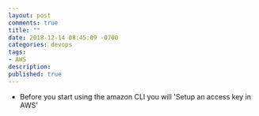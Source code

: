 ```yaml
---
layout: post
comments: true
title: ""
date: 2018-12-14 08:45:09 -0700
categories: devops
tags: 
- AWS
description: 
published: true
---
```


- Before you start using the amazon CLI you will 'Setup an access key in AWS'